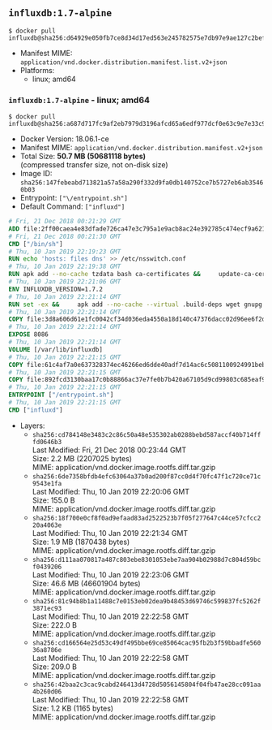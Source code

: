 ## `influxdb:1.7-alpine`

```console
$ docker pull influxdb@sha256:d64929e050fb7ce8d34d17ed563e245782575e7db97e9ae127c2bef4a8cf139a
```

-	Manifest MIME: `application/vnd.docker.distribution.manifest.list.v2+json`
-	Platforms:
	-	linux; amd64

### `influxdb:1.7-alpine` - linux; amd64

```console
$ docker pull influxdb@sha256:a687d717fc9af2eb7979d3196afcd65a6edf977dcf0e63c9e7e33c93813d5b54
```

-	Docker Version: 18.06.1-ce
-	Manifest MIME: `application/vnd.docker.distribution.manifest.v2+json`
-	Total Size: **50.7 MB (50681118 bytes)**  
	(compressed transfer size, not on-disk size)
-	Image ID: `sha256:147febeabd713821a57a58a290f332d9fa0db140752ce7b5727eb6ab35460b03`
-	Entrypoint: `["\/entrypoint.sh"]`
-	Default Command: `["influxd"]`

```dockerfile
# Fri, 21 Dec 2018 00:21:29 GMT
ADD file:2ff00caea4e83dfade726ca47e3c795a1e9acb8ac24e392785c474ecf9a621f2 in / 
# Fri, 21 Dec 2018 00:21:30 GMT
CMD ["/bin/sh"]
# Thu, 10 Jan 2019 22:19:23 GMT
RUN echo 'hosts: files dns' >> /etc/nsswitch.conf
# Thu, 10 Jan 2019 22:19:38 GMT
RUN apk add --no-cache tzdata bash ca-certificates &&     update-ca-certificates
# Thu, 10 Jan 2019 22:21:06 GMT
ENV INFLUXDB_VERSION=1.7.2
# Thu, 10 Jan 2019 22:21:14 GMT
RUN set -ex &&     apk add --no-cache --virtual .build-deps wget gnupg tar &&     for key in         05CE15085FC09D18E99EFB22684A14CF2582E0C5 ;     do         gpg --keyserver ha.pool.sks-keyservers.net --recv-keys "$key" ||         gpg --keyserver pgp.mit.edu --recv-keys "$key" ||         gpg --keyserver keyserver.pgp.com --recv-keys "$key" ;     done &&     wget --no-verbose https://dl.influxdata.com/influxdb/releases/influxdb-${INFLUXDB_VERSION}-static_linux_amd64.tar.gz.asc &&     wget --no-verbose https://dl.influxdata.com/influxdb/releases/influxdb-${INFLUXDB_VERSION}-static_linux_amd64.tar.gz &&     gpg --batch --verify influxdb-${INFLUXDB_VERSION}-static_linux_amd64.tar.gz.asc influxdb-${INFLUXDB_VERSION}-static_linux_amd64.tar.gz &&     mkdir -p /usr/src &&     tar -C /usr/src -xzf influxdb-${INFLUXDB_VERSION}-static_linux_amd64.tar.gz &&     rm -f /usr/src/influxdb-*/influxdb.conf &&     chmod +x /usr/src/influxdb-*/* &&     cp -a /usr/src/influxdb-*/* /usr/bin/ &&     rm -rf *.tar.gz* /usr/src /root/.gnupg &&     apk del .build-deps
# Thu, 10 Jan 2019 22:21:14 GMT
COPY file:3d8a606d61e1fc0042cf34d036eda4550a18d140c47376dacc02d96ee6f2dd8b in /etc/influxdb/influxdb.conf 
# Thu, 10 Jan 2019 22:21:14 GMT
EXPOSE 8086
# Thu, 10 Jan 2019 22:21:14 GMT
VOLUME [/var/lib/influxdb]
# Thu, 10 Jan 2019 22:21:15 GMT
COPY file:61c4af7a0e637328374ec46266ed6dde40adf7d14ac6c5081100924991beb7f3 in /entrypoint.sh 
# Thu, 10 Jan 2019 22:21:15 GMT
COPY file:892fcd3130baa17c0b88866ac37e7fe0b7b420a67105d9cd99803c685eaf9df4 in /init-influxdb.sh 
# Thu, 10 Jan 2019 22:21:15 GMT
ENTRYPOINT ["/entrypoint.sh"]
# Thu, 10 Jan 2019 22:21:15 GMT
CMD ["influxd"]
```

-	Layers:
	-	`sha256:cd784148e3483c2c86c50a48e535302ab0288bebd587accf40b714fffd0646b3`  
		Last Modified: Fri, 21 Dec 2018 00:23:44 GMT  
		Size: 2.2 MB (2207025 bytes)  
		MIME: application/vnd.docker.image.rootfs.diff.tar.gzip
	-	`sha256:6de7358bfdb4efc63064a37b0ad200f87cc0d4f70fc47f1c720ce71c9543e1fa`  
		Last Modified: Thu, 10 Jan 2019 22:20:06 GMT  
		Size: 155.0 B  
		MIME: application/vnd.docker.image.rootfs.diff.tar.gzip
	-	`sha256:18f700e0cf8f0ad9efaad83ad2522523b7f05f277647c44ce57cfcc220a4063e`  
		Last Modified: Thu, 10 Jan 2019 22:21:34 GMT  
		Size: 1.9 MB (1870438 bytes)  
		MIME: application/vnd.docker.image.rootfs.diff.tar.gzip
	-	`sha256:d111aa070817a487c803ebe8301053ebe7aa904b02988d7c804d59bcf0439206`  
		Last Modified: Thu, 10 Jan 2019 22:23:06 GMT  
		Size: 46.6 MB (46601904 bytes)  
		MIME: application/vnd.docker.image.rootfs.diff.tar.gzip
	-	`sha256:81c94b8b1a11488c7e0153eb02dea9b48453d69746c599837fc5262f3871ec93`  
		Last Modified: Thu, 10 Jan 2019 22:22:58 GMT  
		Size: 222.0 B  
		MIME: application/vnd.docker.image.rootfs.diff.tar.gzip
	-	`sha256:cd166564e25d53c49df495bbe69ce85064cac95fb2b3f59bbadfe56036a8786e`  
		Last Modified: Thu, 10 Jan 2019 22:22:58 GMT  
		Size: 209.0 B  
		MIME: application/vnd.docker.image.rootfs.diff.tar.gzip
	-	`sha256:42baa2c3cac9cabd246413d4728d5056145804f04fb47ae28cc091aa4b260d06`  
		Last Modified: Thu, 10 Jan 2019 22:22:58 GMT  
		Size: 1.2 KB (1165 bytes)  
		MIME: application/vnd.docker.image.rootfs.diff.tar.gzip

